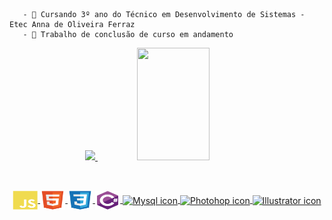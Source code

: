         
       - 🌱 Cursando 3º ano do Técnico em Desenvolvimento de Sistemas - Etec Anna de Oliveira Ferraz
       - 🔭 Trabalho de conclusão de curso em andamento


<div align="center">
  <a href="https://github.com/FelipePeixotoSantos">
  <img height="180em" src="https://github-readme-stats.vercel.app/api?username=FelipePeixotoSantos&show_icons=true&theme=yeblu&include_all_commits=true&count_private=true"/>
  <img height="180em"  width="48%" src="https://github-readme-stats.vercel.app/api/top-langs/?username=FelipePeixotoSantos&layout=compact&langs_count=7&theme=yeblu"/>
</div>
   
  ##

  
<div align="center"style="display: inline_block"><br>
  <img align="center" alt="Js icon" height="30" width="40" src="https://raw.githubusercontent.com/devicons/devicon/master/icons/javascript/javascript-plain.svg">
  <img align="center" alt="HTML icon" height="30" width="40" src="https://raw.githubusercontent.com/devicons/devicon/master/icons/html5/html5-original.svg">
  <img align="center" alt="CSS icon" height="30" width="40" src="https://raw.githubusercontent.com/devicons/devicon/master/icons/css3/css3-original.svg">
  <img align="center" alt="Csharp icon" height="30" width="40" src="https://raw.githubusercontent.com/devicons/devicon/master/icons/csharp/csharp-original.svg">
  <img align="center" alt="Mysql icon" height="30" width="40" src="https://cdn.jsdelivr.net/gh/devicons/devicon/icons/mysql/mysql-original.svg">
  <img align="center" alt="Photohop icon" height="30" width="40" src="https://cdn.jsdelivr.net/gh/devicons/devicon/icons/photoshop/photoshop-plain.svg">
  <img align="center" alt="Illustrator icon" height="30" width="40" src="https://cdn.jsdelivr.net/gh/devicons/devicon/icons/illustrator/illustrator-plain.svg">
</div>
